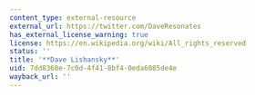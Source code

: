 ```yaml
---
content_type: external-resource
external_url: https://twitter.com/DaveResonates
has_external_license_warning: true
license: https://en.wikipedia.org/wiki/All_rights_reserved
status: ''
title: '**Dave Lishansky**'
uid: 7dd8360e-7c0d-4f41-8bf4-0eda6085de4e
wayback_url: ''
---
```

